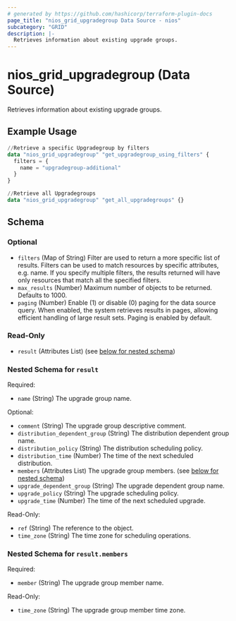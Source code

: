 ```yaml
---
# generated by https://github.com/hashicorp/terraform-plugin-docs
page_title: "nios_grid_upgradegroup Data Source - nios"
subcategory: "GRID"
description: |-
  Retrieves information about existing upgrade groups.
---
```


# nios_grid_upgradegroup (Data Source)

Retrieves information about existing upgrade groups.

## Example Usage

```terraform
//Retrieve a specific Upgradegroup by filters
data "nios_grid_upgradegroup" "get_upgradegroup_using_filters" {
  filters = {
    name = "upgradegroup-additional"
  }
}

//Retrieve all Upgradegroups
data "nios_grid_upgradegroup" "get_all_upgradegroups" {}
```

<!-- schema generated by tfplugindocs -->
## Schema

### Optional

- `filters` (Map of String) Filter are used to return a more specific list of results. Filters can be used to match resources by specific attributes, e.g. name. If you specify multiple filters, the results returned will have only resources that match all the specified filters.
- `max_results` (Number) Maximum number of objects to be returned. Defaults to 1000.
- `paging` (Number) Enable (1) or disable (0) paging for the data source query. When enabled, the system retrieves results in pages, allowing efficient handling of large result sets. Paging is enabled by default.

### Read-Only

- `result` (Attributes List) (see [below for nested schema](#nestedatt--result))

<a id="nestedatt--result"></a>
### Nested Schema for `result`

Required:

- `name` (String) The upgrade group name.

Optional:

- `comment` (String) The upgrade group descriptive comment.
- `distribution_dependent_group` (String) The distribution dependent group name.
- `distribution_policy` (String) The distribution scheduling policy.
- `distribution_time` (Number) The time of the next scheduled distribution.
- `members` (Attributes List) The upgrade group members. (see [below for nested schema](#nestedatt--result--members))
- `upgrade_dependent_group` (String) The upgrade dependent group name.
- `upgrade_policy` (String) The upgrade scheduling policy.
- `upgrade_time` (Number) The time of the next scheduled upgrade.

Read-Only:

- `ref` (String) The reference to the object.
- `time_zone` (String) The time zone for scheduling operations.

<a id="nestedatt--result--members"></a>
### Nested Schema for `result.members`

Required:

- `member` (String) The upgrade group member name.

Read-Only:

- `time_zone` (String) The upgrade group member time zone.
